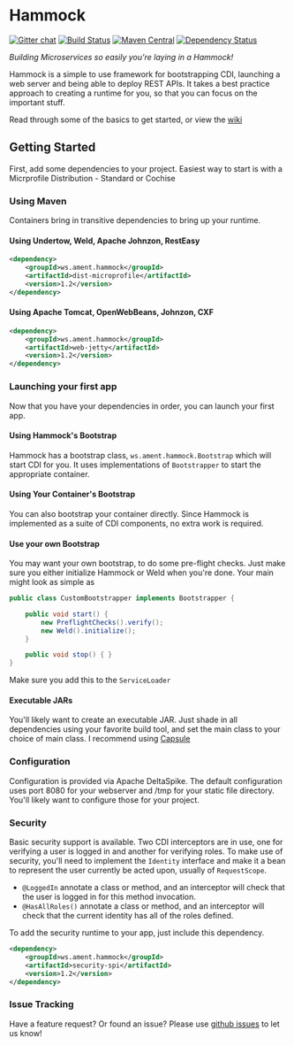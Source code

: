 Hammock
=======

[![Gitter chat](https://badges.gitter.im/hammock-project/gitter.png)](https://gitter.im/hammock-project/Lobby)
[![Build Status](https://travis-ci.org/hammock-project/hammock.png)](https://travis-ci.org/hammock-project/hammock)
[![Maven Central](https://img.shields.io/maven-central/v/ws.ament.hammock/hammock-core.svg)](http://search.maven.org/#search%7Cga%7C1%7Cws.ament.hammock)
[![Dependency Status](https://www.versioneye.com/user/projects/583af3ebe7cea00045b893ad/badge.svg?style=flat)](https://www.versioneye.com/user/projects/583af3ebe7cea00045b893ad)

_Building Microservices so easily you're laying in a Hammock!_

Hammock is a simple to use framework for bootstrapping CDI, launching a web server and being able to deploy REST APIs.  It takes a best practice approach to creating a runtime for you, so that you can focus on the important stuff.

Read through some of the basics to get started, or view the [wiki](https://github.com/hammock-project/hammock/wiki)

## Getting Started

First, add some dependencies to your project.  Easiest way to start is with a Micrprofile Distribution - Standard or Cochise

### Using Maven

Containers bring in transitive dependencies to bring up your runtime.

#### Using Undertow, Weld, Apache Johnzon, RestEasy

```xml
<dependency>
    <groupId>ws.ament.hammock</groupId>
    <artifactId>dist-microprofile</artifactId>
    <version>1.2</version>
</dependency>
```

#### Using Apache Tomcat, OpenWebBeans, Johnzon, CXF

```xml
<dependency>
    <groupId>ws.ament.hammock</groupId>
    <artifactId>web-jetty</artifactId>
    <version>1.2</version>
</dependency>
```

### Launching your first app

Now that you have your dependencies in order, you can launch your first app.  

#### Using Hammock's Bootstrap

Hammock has a bootstrap class, `ws.ament.hammock.Bootstrap` which will start CDI for you.  It uses implementations of `Bootstrapper` to start the appropriate container.

#### Using Your Container's Bootstrap

You can also bootstrap your container directly.  Since Hammock is implemented as a suite of CDI components, no extra work is required.

#### Use your own Bootstrap

You may want your own bootstrap, to do some pre-flight checks.  Just make sure you either initialize Hammock or Weld when you're done.  Your main might look as simple as

```java
public class CustomBootstrapper implements Bootstrapper {

    public void start() {
        new PreflightChecks().verify();
        new Weld().initialize();
    }

    public void stop() { }
}
```

Make sure you add this to the `ServiceLoader`

#### Executable JARs

You'll likely want to create an executable JAR.  Just shade in all dependencies using your favorite build tool, and set the main class to your choice of main class.  I recommend using [Capsule](http://www.capsule.io/)

### Configuration

Configuration is provided via Apache DeltaSpike.  The default configuration uses port 8080 for your webserver and /tmp for your static file directory.  You'll likely want to configure those for your project.

### Security

Basic security support is available.  Two CDI interceptors are in use, one for verifying a user is logged in and another for verifying roles.  To make use of security, you'll need to implement the `Identity` interface and make it a bean to represent the user currently be acted upon, usually of `RequestScope`.  
* `@LoggedIn` annotate a class or method, and an interceptor will check that the user is logged in for this method invocation.
* `@HasAllRoles()` annotate a class or method, and an interceptor will check that the current identity has all of the roles defined.

To add the security runtime to your app, just include this dependency.

```xml
<dependency>
    <groupId>ws.ament.hammock</groupId>
    <artifactId>security-spi</artifactId>
    <version>1.2</version>
</dependency>
```

### Issue Tracking

Have a feature request? Or found an issue? Please use [github issues](https://github.com/hammock-project/hammock/issues) to let us know!